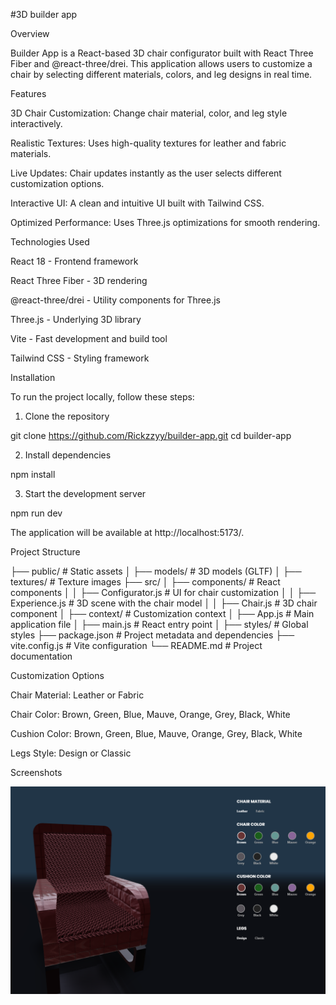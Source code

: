 #3D builder app

Overview

Builder App is a React-based 3D chair configurator built with React Three Fiber and @react-three/drei. This application allows users to customize a chair by selecting different materials, colors, and leg designs in real time.

Features

3D Chair Customization: Change chair material, color, and leg style interactively.

Realistic Textures: Uses high-quality textures for leather and fabric materials.

Live Updates: Chair updates instantly as the user selects different customization options.

Interactive UI: A clean and intuitive UI built with Tailwind CSS.

Optimized Performance: Uses Three.js optimizations for smooth rendering.

Technologies Used

React 18 - Frontend framework

React Three Fiber - 3D rendering

@react-three/drei - Utility components for Three.js

Three.js - Underlying 3D library

Vite - Fast development and build tool

Tailwind CSS - Styling framework

Installation

To run the project locally, follow these steps:

1. Clone the repository

git clone https://github.com/Rickzzyy/builder-app.git
cd builder-app

2. Install dependencies

npm install

3. Start the development server

npm run dev

The application will be available at http://localhost:5173/.

Project Structure

├── public/ # Static assets
│ ├── models/ # 3D models (GLTF)
│ ├── textures/ # Texture images
├── src/
│ ├── components/ # React components
│ │ ├── Configurator.js # UI for chair customization
│ │ ├── Experience.js # 3D scene with the chair model
│ │ ├── Chair.js # 3D chair component
│ ├── context/ # Customization context
│ ├── App.js # Main application file
│ ├── main.js # React entry point
│ ├── styles/ # Global styles
├── package.json # Project metadata and dependencies
├── vite.config.js # Vite configuration
└── README.md # Project documentation

Customization Options

Chair Material: Leather or Fabric

Chair Color: Brown, Green, Blue, Mauve, Orange, Grey, Black, White

Cushion Color: Brown, Green, Blue, Mauve, Orange, Grey, Black, White

Legs Style: Design or Classic

Screenshots

![alt text](image.png)

